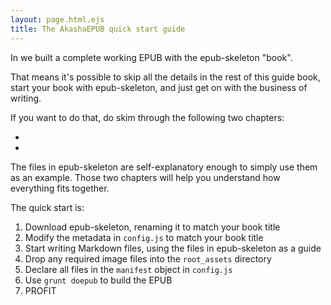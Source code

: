 ```yaml
---
layout: page.html.ejs
title: The AkashaEPUB quick start guide
---
```


In <a href="2-installation.html"></a> we built a complete working EPUB with the epub-skeleton "book".

That means it's possible to skip all the details in the rest of this guide book, start your book with epub-skeleton, and just get on with the business of writing.

If you want to do that, do skim through the following two chapters:

* <a href="3-creating-content.html"></a>
* <a href="4-configuration.html"></a>

The files in epub-skeleton are self-explanatory enough to simply use them as an example.  Those two chapters will help you understand how everything fits together.

The quick start is:

1. Download epub-skeleton, renaming it to match your book title
2. Modify the metadata in `config.js` to match your book title
3. Start writing Markdown files, using the files in epub-skeleton as a guide
4. Drop any required image files into the `root_assets` directory
5. Declare all files in the `manifest` object in `config.js`
6. Use `grunt doepub` to build the EPUB
7. PROFIT


